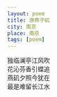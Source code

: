 ```yaml
---
layout: poem
title: 游燕子矶
city: 南京
place: 南京
tags: [poem]
---
```


独临澜亭江风吹    
花沁芬香引蝶追    
燕矶夕照今犹在    
最是难留长江水    
